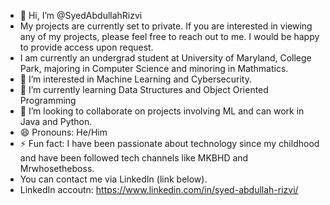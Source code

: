 - 👋 Hi, I’m @SyedAbdullahRizvi
- My projects are currently set to private. If you are interested in viewing any of my projects, please feel free to reach out to me. I would be happy to provide access upon request.
- I am currently an undergrad student at University of Maryland, College Park, majoring in Computer Science and minoring in Mathmatics. 
- 👀 I’m interested in Machine Learning and Cybersecurity.
- 🌱 I’m currently learning Data Structures and Object Oriented Programming
- 💞️ I’m looking to collaborate on projects involving ML and can work in Java and Python.
- 😄 Pronouns: He/Him
- ⚡ Fun fact: I have been passionate about technology since my childhood and have been followed tech channels like MKBHD and Mrwhosetheboss.
- You can contact me via LinkedIn (link below).
- LinkedIn accoutn: https://www.linkedin.com/in/syed-abdullah-rizvi/

<!---
SyedAbdullahRizvi/SyedAbdullahRizvi is a ✨ special ✨ repository because its `README.md` (this file) appears on your GitHub profile.
You can click the Preview link to take a look at your changes.
--->
